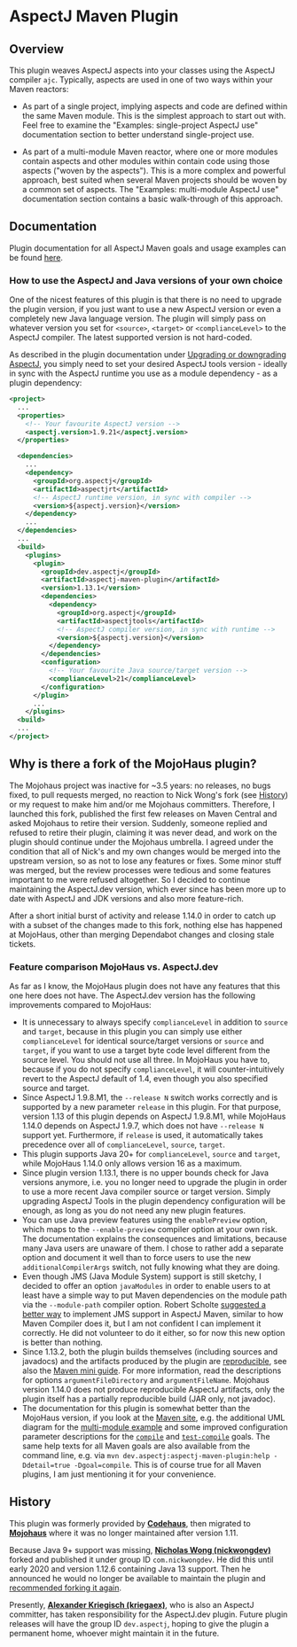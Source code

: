 # AspectJ Maven Plugin

## Overview 

This plugin weaves AspectJ aspects into your classes using the AspectJ compiler `ajc`.
Typically, aspects are used in one of two ways within your Maven reactors:

  * As part of a single project, implying aspects and code are defined within the same Maven module. This is the
    simplest approach to start out with. Feel free to examine the "Examples: single-project AspectJ use" documentation
    section to better understand single-project use.

  * As part of a multi-module Maven reactor, where one or more modules contain aspects and other modules within contain
    code using those aspects ("woven by the aspects"). This is a more complex and powerful approach, best suited when
    several Maven projects should be woven by a common set of aspects. The "Examples: multi-module AspectJ use"
    documentation section contains a basic walk-through of this approach.

## Documentation

Plugin documentation for all AspectJ Maven goals and usage examples can be found
[here](https://dev-aspectj.github.io/aspectj-maven-plugin/).

### How to use the AspectJ and Java versions of your own choice

One of the nicest features of this plugin is that there is no need to upgrade the plugin version, if you just want to
use a new AspectJ version or even a completely new Java language version. The plugin will simply pass on whatever
version you set for `<source>`, `<target>` or `<complianceLevel>` to the AspectJ compiler. The latest supported version
is not hard-coded.

As described in the plugin documentation under [Upgrading or downgrading AspectJ](https://dev-aspectj.github.io/aspectj-maven-plugin/usage.html#Upgrading_or_downgrading_AspectJ), you simply need to set your desired AspectJ tools version - ideally in sync
with the AspectJ runtime you use as a module dependency - as a plugin dependency:

```xml
<project>
  ...
  <properties>
    <!-- Your favourite AspectJ version -->
    <aspectj.version>1.9.21</aspectj.version>
  </properties>

  <dependencies>
    ...
    <dependency>
      <groupId>org.aspectj</groupId>
      <artifactId>aspectjrt</artifactId>
      <!-- AspectJ runtime version, in sync with compiler -->
      <version>${aspectj.version}</version>
    </dependency>
    ...
  </dependencies>
  ...
  <build>
    <plugins>
      <plugin>
        <groupId>dev.aspectj</groupId>
        <artifactId>aspectj-maven-plugin</artifactId>
        <version>1.13.1</version>
        <dependencies>
          <dependency>
            <groupId>org.aspectj</groupId>
            <artifactId>aspectjtools</artifactId>
            <!-- AspectJ compiler version, in sync with runtime -->
            <version>${aspectj.version}</version>
          </dependency>
        </dependencies>
        <configuration>
          <!-- Your favourite Java source/target version -->
          <complianceLevel>21</complianceLevel>
        </configuration>
      </plugin>
      ...
    </plugins>
  <build>
  ...
</project>
```

## Why is there a fork of the MojoHaus plugin?

The Mojohaus project was inactive for ~3.5 years: no releases, no bugs fixed, to pull requests merged, no reaction to
Nick Wong's fork (see [History](#history)) or my request to make him and/or me Mojohaus committers. Therefore, I
launched this fork, published the first few releases on Maven Central and asked Mojohaus to retire their version.
Suddenly, someone replied and refused to retire their plugin, claiming it was never dead, and work on the plugin should
continue under the Mojohaus umbrella. I agreed under the condition that all of Nick's and my own changes would be merged
into the upstream version, so as not to lose any features or fixes. Some minor stuff was merged, but the review
processes were tedious and some features important to me were refused altogether. So I decided to continue maintaining
the AspectJ.dev version, which ever since has been more up to date with AspectJ and JDK versions and also more
feature-rich.

After a short initial burst of activity and release 1.14.0 in order to catch up with a subset of the changes made to
this fork, nothing else has happened at MojoHaus, other than merging Dependabot changes and closing stale tickets.

### Feature comparison MojoHaus vs. AspectJ.dev

As far as I know, the MojoHaus plugin does not have any features that this one here does not have. The AspectJ.dev
version has the following improvements compared to MojoHaus:

  * It is unnecessary to always specify `complianceLevel` in addition to `source` and `target`, because in this plugin
    you can simply use either `complianceLevel` for identical source/target versions or `source` and `target`, if you
    want to use a target byte code level different from the source level. You should not use all three. In MojoHaus you
    have to, because if you do not specify `complianceLevel`, it will counter-intuitively revert to the AspectJ default
    of 1.4, even though you also specified source and target.
  * Since AspectJ 1.9.8.M1, the `--release N` switch works correctly and is supported by a new parameter `release` in
    this plugin. For that purpose, version 1.13 of this plugin depends on AspectJ 1.9.8.M1, while MojoHaus 1.14.0
    depends on AspectJ 1.9.7, which does not have `--release N` support yet. Furthermore, if `release` is used, it
    automatically takes precedence over all of `complianceLevel`, `source`, `target`.
  * This plugin supports Java 20+ for `complianceLevel`, `source` and `target`, while MojoHaus 1.14.0 only allows
    version 16 as a maximum.
  * Since plugin version 1.13.1, there is no upper bounds check for Java versions anymore, i.e. you no longer need to
    upgrade the plugin in order to use a more recent Java compiler source or target version. Simply upgrading AspectJ
    Tools in the plugin dependency configuration will be enough, as long as you do not need any new plugin features. 
  * You can use Java preview features using the `enablePreview` option, which maps to the `--enable-preview` compiler
    option at your own risk. The documentation explains the consequences and limitations, because many Java users are
    unaware of them. I chose to rather add a separate option and document it well than to force users to use the new
    `additionalCompilerArgs` switch, not fully knowing what they are doing.
  * Even though JMS (Java Module System) support is still sketchy, I decided to offer an option `javaModules` in order
    to enable users to at least have a simple way to put Maven dependencies on the module path via the `--module-path`
    compiler option. Robert Scholte [suggested a better way](https://github.com/mojohaus/aspectj-maven-plugin/pull/100#discussion_r646632402)
    to implement JMS support in AspectJ Maven, similar to how Maven Compiler does it, but I am not confident I can
    implement it correctly. He did not volunteer to do it either, so for now this new option is better than nothing.
  * Since 1.13.2, both the plugin builds themselves (including sources and javadocs) and the artifacts produced by the
    plugin are [reproducible](https://reproducible-builds.org/), see also the
    [Maven mini guide](https://maven.apache.org/guides/mini/guide-reproducible-builds.html). For more information, read
    the descriptions for options `argumentFileDirectory` and `argumentFileName`. Mojohaus version 1.14.0 does not
    produce reproducible AspectJ artifacts, only the plugin itself has a partially reproducible build (JAR only, not
    javadoc).
  * The documentation for this plugin is somewhat better than the MojoHaus version, if you look at the
    [Maven site](https://dev-aspectj.github.io/aspectj-maven-plugin/), e.g. the additional UML diagram for the
    [multi-module example](https://dev-aspectj.github.io/aspectj-maven-plugin/multimodule/multimodule_strategy.html)
    and some improved configuration parameter descriptions for the
    [`compile`](https://dev-aspectj.github.io/aspectj-maven-plugin/compile-mojo.html) and
    [`test-compile`](https://dev-aspectj.github.io/aspectj-maven-plugin/test-compile-mojo.html) goals. The same
    help texts for all Maven goals are also available from the command line, e.g. via
    `mvn dev.aspectj:aspectj-maven-plugin:help -Ddetail=true -Dgoal=compile`. This is of course true for all Maven
    plugins, I am just mentioning it for your convenience.

## History

This plugin was formerly provided by [**Codehaus**](https://www.infoworld.com/article/2892227/codehaus-the-once-great-house-of-code-has-fallen.html),
then migrated to [**Mojohaus**](https://www.mojohaus.org/) where it was no longer maintained after version 1.11.

Because Java 9+ support was missing, [**Nicholas Wong (nickwongdev)**](https://github.com/nickwongdev) forked and
published it under group ID `com.nickwongdev`. He did this until early 2020 and version 1.12.6 containing Java 13
support. Then he announced he would no longer be available to maintain the plugin and
[recommended forking it again](https://github.com/mojohaus/aspectj-maven-plugin/pull/45#issuecomment-803142741).

Presently, [**Alexander Kriegisch (kriegaex)**](https://github.com/kriegaex), who is also an AspectJ committer, has
taken responsibility for the AspectJ.dev plugin. Future plugin releases will have the group ID `dev.aspectj`, hoping
to give the plugin a permanent home, whoever might maintain it in the future.
